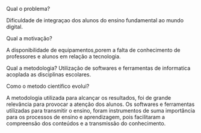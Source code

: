 Qual o problema?

Dificuldade de integraçao dos alunos  do ensino fundamental ao mundo digital.

Qual a motivação?

A disponibilidade de equipamentos,porem a falta de conhecimento de professores e alunos em relação a tecnologia.

Qual a metodologia?
Utilização de softwares e ferramentas  de informatica acoplada as disciplinas escolares.

Como  o metodo científico evolui?

A metodologia utilizada para alcançar os resultados, foi de grande relevância para
provocar a atenção dos alunos. Os softwares e ferramentas utilizadas para transmitir o
ensino, foram instrumentos de suma importância para os processos de ensino e
aprendizagem, pois facilitaram a compreensão dos conteúdos e a transmissão do
conhecimento.
